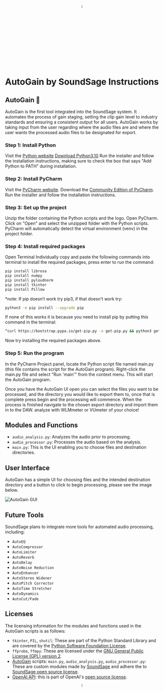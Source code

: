 <div align="center">
   <img
    src="AutoGain/LOGO.png"
    alt="SoundSage Logo"
    title="SoundSage Logo"
    style="display: block; margin: 0 auto; max-width: 30px; width: 5%;">
</div>

# ﻿AutoGain by SoundSage Instructions

## AutoGain  🦉

AutoGain is the first tool integrated into the SoundSage system.
It automates the process of gain staging, setting the clip gain level to industry standards and ensuring a consistent
output for all users.
AutoGain works by taking input from the user regarding where the audio files are and where the user wants the
processed audio files to be designated for export.


### Step 1: Install Python


Visit the [Python website](https://www.python.org)
[Download Python3.10](https://www.python.org/downloads/)
Run the installer and follow the installation instructions, making sure to check the box that says "Add Python to PATH" during installation.

### Step 2: Install PyCharm


Visit the [PyCharm website](https://www.jetbrains.com/pycharm/).
Download the [Community Edition of PyCharm](https://www.jetbrains.com/pycharm/download/).
Run the installer and follow the installation instructions.

### Step 3: Set up the project


Unzip the folder containing the Python scripts and the logo.
Open PyCharm.
Click on "Open" and select the unzipped folder with the Python scripts.
PyCharm will automatically detect the virtual environment (venv) in the project folder.

### Step 4: Install required packages


Open Terminal 
Individually copy and paste the following commands into terminal to install the required packages, press enter to run the command:
```bash
pip install librosa
pip install numpy
pip install pyloudnorm
pip install tkinter
pip install Pillow
```
*note: If pip doesn’t work try pip3, if that doesn't work try: 
```bash
python3 -m pip install --upgrade pip
```
If none of this works it is because you need to install pip by putting this command in the terminal: 
```bash
“curl https://bootstrap.pypa.io/get-pip.py -o get-pip.py && python3 get-pip.py”`
```
Now try installing the required packages above.

### Step 5: Run the program


In the PyCharm Project panel, locate the Python script file named main.py (this file contains the script for the AutoGain program).
Right-click the main.py file and select "Run 'main'" from the context menu. This will start the AutoGain program.


Once you have the AutoGain UI open you can select the files you want to be processed, and the directory you would like to export them to, once that is complete press begin and the processing will commence. When the process is finished navigate to the chosen export directory and import them in to the DAW. analyze with WLMmeter or VUmeter of your choice!

## Modules and Functions

- `audio_analysis.py`: Analyzes the audio prior to processing.
- `audio_processor.py`: Processes the audio based on the analysis.
- `main.py`: This is the UI enabling you to choose files and destination directories.

## User Interface

AutoGain has a simple UI for choosing files and the intended destination directory and a button to click to begin processing, please see the image below.

![AutoGain GUI](https://github.com/Gabeiscool420/SoundSage---LLM-Audio-Processing/blob/SoundSage---LLM-Integration/SoundSage-LLM%20Integration/SoundSage/WorkBench/AudioTools/AutoGain/AutoGain%20GUI.png)


## Future Tools

SoundSage plans to integrate more tools for automated audio processing, including:

- `AutoEQ`
- `AutoCompressor`
- `AutoLimiter`
- `AutoReverb`
- `AutoDelay`
- `AutoNoise Reduction`
- `AutoEnhancer`
- `AutoStereo Widener`
- `AutoPitch Corrector`
- `AutoTime Stretcher`
- `AutoDynamics`
- `AutoCut/Fade`

## Licenses

The licensing information for the modules and functions used in the AutoGain scripts is as follows:

- `tkinter`, `PIL`, `shutil`: These are part of the Python Standard Library and are covered by the [Python Software Foundation License](https://docs.python.org/3/license.html).
- `ffprobe`, `ffmpy`: These are licensed under the [GNU General Public License (GPL) version 2](https://www.gnu.org/licenses/old-licenses/gpl-2.0.en.html).
- [AutoGain](https://github.com/Gabeiscool420/SoundSage---LLM-Audio-Processing/tree/SoundSage---LLM-Integration/SoundSage-LLM%20Integration/SoundSage/WorkBench/AudioTools/AutoGain) scripts: `main.py`, `audio_analysis.py`, `audio_processor.py`: These are custom modules made by [SoundSage](https://github.com/Gabeiscool420/SoundSage---LLM-Audio-Processing/edit/SoundSage---LLM-Integration) and adhere the to [SoundSage open source license](LICENCE.me).
- [OpenAI API](https://openai.com/policies/terms-of-use): this is part of OpenAI's  [open source license](https://github.com/openai/openai-openapi/blob/master/LICENSE).


<div align="center">
   <img
    src="AutoGain/LOGO.png"
    alt="SoundSage Logo"
    title="SoundSage Logo"
    style="display: block; margin: 0 auto; max-width: 30px; width: 5%;">
</div>

